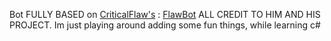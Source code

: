 Bot FULLY BASED on [CriticalFlaw's](https://github.com/CriticalFlaw) : [FlawBot](https://github.com/CriticalFlaw/FlawBOT)
ALL CREDIT TO HIM AND HIS PROJECT.
Im just playing around adding some fun things, while learning c#
